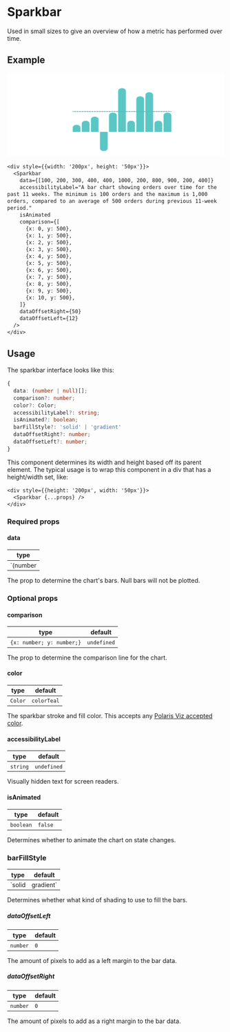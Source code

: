 # Sparkbar

Used in small sizes to give an overview of how a metric has performed over time.

## Example

<img src="sparkbar.png" alt="Sparkbar example image" />

```tsx
<div style={{width: '200px', height: '50px'}}>
  <Sparkbar
    data={[100, 200, 300, 400, 400, 1000, 200, 800, 900, 200, 400]}
    accessibilityLabel="A bar chart showing orders over time for the past 11 weeks. The minimum is 100 orders and the maximum is 1,000 orders, compared to an average of 500 orders during previous 11-week period."
    isAnimated
    comparison={[
      {x: 0, y: 500},
      {x: 1, y: 500},
      {x: 2, y: 500},
      {x: 3, y: 500},
      {x: 4, y: 500},
      {x: 5, y: 500},
      {x: 6, y: 500},
      {x: 7, y: 500},
      {x: 8, y: 500},
      {x: 9, y: 500},
      {x: 10, y: 500},
    ]}
    dataOffsetRight={50}
    dataOffsetLeft={12}
  />
</div>
```

## Usage

The sparkbar interface looks like this:

```typescript
{
  data: (number | null)[];
  comparison?: number;
  color?: Color;
  accessibilityLabel?: string;
  isAnimated?: boolean;
  barFillStyle?: 'solid' | 'gradient'
  dataOffsetRight?: number;
  dataOffsetLeft?: number;
}
```

This component determines its width and height based off its parent element. The typical usage is to wrap this component in a div that has a height/width set, like:

```tsx
<div style={{height: '200px', width: '50px'}}>
  <Sparkbar {...props} />
</div>
```

### Required props

#### data

| type                |
| ------------------- |
| `(number | null)[]` |

The prop to determine the chart's bars. Null bars will not be plotted.

### Optional props

#### comparison

| type                      | default     |
| ------------------------- | ----------- |
| `{x: number; y: number;}` | `undefined` |

The prop to determine the comparison line for the chart.

#### color

| type    | default     |
| ------- | ----------- |
| `Color` | `colorTeal` |

The sparkbar stroke and fill color. This accepts any [Polaris Viz accepted color](/documentation/Polaris-Viz-colors.md).

#### accessibilityLabel

| type     | default     |
| -------- | ----------- |
| `string` | `undefined` |

Visually hidden text for screen readers.

#### isAnimated

| type      | default |
| --------- | ------- |
| `boolean` | `false` |

Determines whether to animate the chart on state changes.

### barFillStyle

| type               | default |
| ------------------ | ------- |
| `solid | gradient` | `solid` |

Determines whether what kind of shading to use to fill the bars.

##### dataOffsetLeft

| type     | default |
| -------- | ------- |
| `number` | `0`     |

The amount of pixels to add as a left margin to the bar data.

##### dataOffsetRight

| type     | default |
| -------- | ------- |
| `number` | `0`     |

The amount of pixels to add as a right margin to the bar data.
